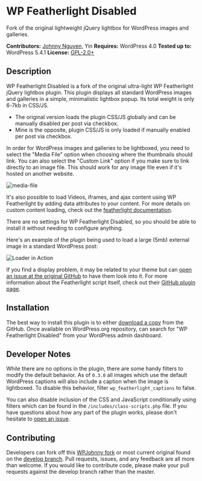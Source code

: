 # WP Featherlight Disabled

Fork of the original lightweight jQuery lightbox for WordPress images and galleries.

__Contributors:__ [Johnny Nguyen](https://github.com/wpjohnny), Yin
__Requires:__ WordPress 4.0
__Tested up to:__ WordPress 5.4.1
__License:__ [GPL-2.0+](http://www.gnu.org/licenses/gpl-2.0.html)

## Description ##

WP Featherlight Disabled is a fork of the original ultra-light WP Featherlight jQuery lightbox plugin. This plugin displays all standard WordPress images and galleries in a simple, minimalistic lightbox popup. Its total weight is only 6-7kb in CSS/JS. 

- The original version loads the plugin CSS/JS globally and can be manually disabled per post via checkbox. 
- Mine is the opposite, plugin CSS/JS is only loaded if manually enabled per post via checkbox.

In order for WordPress images and galleries to be lightboxed, you need to select the "Media File" option when choosing where the thumbnails should link. You can also select the "Custom Link" option if you make sure to link directly to an image file. This should work for any image file even if it's hosted on another website.

![media-file](https://cloud.githubusercontent.com/assets/2184093/9620710/8850a71e-50e3-11e5-8c89-065fdd0d367d.jpg)

It's also possible to load Videos, iframes, and ajax content using WP Featherlight by adding data attributes to your content. For more details on custom content loading, check out the [featherlight documentation](https://github.com/noelboss/featherlight/#usage).

There are no settings for WP Featherlight Disabled, so you should be able to install it without needing to configure anything.

Here's an example of the plugin being used to load a large (5mb) external image in a standard WordPress post:

![Loader in Action](https://cloud.githubusercontent.com/assets/2184093/7943635/5ba2155e-092b-11e5-8b97-be5ca8cc77d8.gif)

If you find a display problem, it may be related to your theme but can [open an issue at the original GitHub](https://github.com/cipherdevgroup/wp-featherlight/issues) to have them look into it. For more information about the Featherlight script itself, check out their [GitHub plugin page](http://noelboss.github.io/featherlight/).

## Installation ##

The best way to install this plugin is to either [download a copy](https://github.com/WPJohnny-plugins/wp-featherlight-disabled) from the GitHub. Once available on WordPress.org repository, can search for "WP Featherlight Disabled" from your WordPress admin dashboard.

## Developer Notes ##

While there are no options in the plugin, there are some handy filters to modify the default behavior. As of `0.3.0` all images which use the default WordPress captions will also include a caption when the image is lightboxed. To disable this behavior, filter `wp_featherlight_captions` to false.

You can also disable inclusion of the CSS and JavaScript conditionally using filters which can be found in the `/includes/class-scripts.php` file. If you have questions about how any part of the plugin works, please don't hesitate to [open an issue](https://github.com/cipherdevgroup/wp-featherlight/issues).

## Contributing ##

Developers can fork off this [WPJohnny fork](https://github.com/WPJohnny-plugins/wp-featherlight-disabled_) or most current original found on the [develop branch](https://github.com/cipherdevgroup/wp-featherlight/tree/develop). Pull requests, issues, and any feedback are all more than welcome. If you would like to contribute code, please make your pull requests against the develop branch rather than the master.
